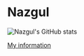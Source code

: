 # Nazgul

![Nazgul's GitHub stats](https://github-readme-stats.vercel.app/api?username=nazgulm&count_private=true)

[My information](https://maniyasovan.wixsite.com/nazgulm)

